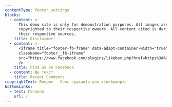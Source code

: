 ```yaml
---
contentType: footer_settings
blocks:
  - content: >-
      This demo site is only for demonstration purposes. All images are
      copyrighted to their respective owners. All content cited is derived from
      their respective sources.
    title: Disclaimer!
  - content: >-
      <iframe title="footer-fb-frame" data-adapt-container-width="true"
      className="footer__fb-iframe"
      src="https://www.facebook.com/plugins/likebox.php?href=https%3A%2F%2Fwww.facebook.com%2Fjustanswer&amp;height=160&amp;colorscheme=light&amp;show_faces=true&amp;header=false&amp;stream=false&amp;show_border=false&amp;appId=277746385587789"
      />
    title: Find us on Facebook
  - content: Ще текст
    title: Recent Comments
copyrightText: Вперше - Секс-едукація для тінейджерів
bottomLinks:
  - text: Головна
    url: /
---
```


